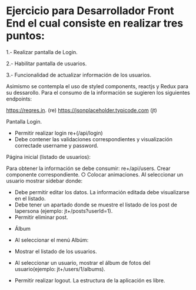 # Ejercicio para Desarrollador Front End el cual consiste en realizar tres puntos:

1.- Realizar pantalla de Login.

2.- Habilitar pantalla de usuarios.

3.- Funcionalidad de actualizar información de los usuarios.

Asimismo se contempla el uso de styled components, reactjs y Redux para su dessarollo.
Para el consumo de la información se sugieren los siguientes endpoints:

https://reqres.in. (re)
https://jsonplaceholder.typicode.com (jt)

Pantalla Login.

* Permitir realizar login re+(/api/login)
* Debe contener las validaciones correspondientes y visualización correctade username y password.

Página inicial (listado de usuarios):

 Para obtener la información se debe consumir: re+/api/users.
 Crear componente correspondiente. ○ Colocar animaciones. 
 Al seleccionar un usuario mostrar sidebar donde:
* Debe permitir editar los datos. La información editada debe visualizarse en el listado. 
* Debe tener un apartado donde se muestre el listado de los post de lapersona (ejemplo: jt+/posts?userId=1). 
* Permitir eliminar post. 

+ Álbum
* Al seleccionar el menú Albúm:

-  Mostrar el listado de los usuarios. 
* Al seleccionar un usuario, mostrar el álbum de fotos del usuario(ejemplo:
   jt+/users/1/albums). 

* Permitir realizar logout. 
La estructura de la aplicación es libre.